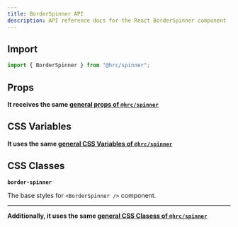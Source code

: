 ```yaml
---
title: BorderSpinner API
description: API reference docs for the React BorderSpinner component
---
```


## Import

```js
import { BorderSpinner } from "@hrc/spinner";
```

## Props

**It receives the same [general props of
`@hrc/spinner`](/hrc/packages/spinner#props)**

## CSS Variables

**It uses the same [general CSS Variables of
`@hrc/spinner`](/hrc/packages/spinner#css-variables)**

## CSS Classes

**`border-spinner`**

The base styles for `<BorderSpinner />` component.

---

**Additionally, it uses the same [general CSS Clasess of
`@hrc/spinner`](/hrc/packages/spinner#css-classes)**
